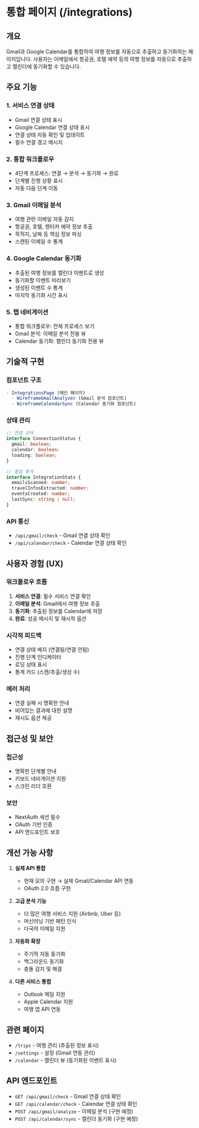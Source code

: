 # 통합 페이지 (/integrations)

## 개요

Gmail과 Google Calendar를 통합하여 여행 정보를 자동으로 추출하고 동기화하는 페이지입니다. 사용자는 이메일에서 항공권, 호텔 예약 등의 여행 정보를 자동으로 추출하고 캘린더에 동기화할 수 있습니다.

## 주요 기능

### 1. 서비스 연결 상태

- Gmail 연결 상태 표시
- Google Calendar 연결 상태 표시
- 연결 상태 자동 확인 및 업데이트
- 필수 연결 경고 메시지

### 2. 통합 워크플로우

- 4단계 프로세스: 연결 → 분석 → 동기화 → 완료
- 단계별 진행 상황 표시
- 자동 다음 단계 이동

### 3. Gmail 이메일 분석

- 여행 관련 이메일 자동 감지
- 항공권, 호텔, 렌터카 예약 정보 추출
- 목적지, 날짜 등 핵심 정보 파싱
- 스캔된 이메일 수 통계

### 4. Google Calendar 동기화

- 추출된 여행 정보를 캘린더 이벤트로 생성
- 동기화할 이벤트 미리보기
- 생성된 이벤트 수 통계
- 마지막 동기화 시간 표시

### 5. 탭 네비게이션

- 통합 워크플로우: 전체 프로세스 보기
- Gmail 분석: 이메일 분석 전용 뷰
- Calendar 동기화: 캘린더 동기화 전용 뷰

## 기술적 구현

### 컴포넌트 구조

```typescript
- IntegrationsPage (메인 페이지)
  - WireframeGmailAnalyzer (Gmail 분석 컴포넌트)
  - WireframeCalendarSync (Calendar 동기화 컴포넌트)
```

### 상태 관리

```typescript
// 연결 상태
interface ConnectionStatus {
  gmail: boolean;
  calendar: boolean;
  loading: boolean;
}

// 통합 통계
interface IntegrationStats {
  emailsScanned: number;
  travelInfosExtracted: number;
  eventsCreated: number;
  lastSync: string | null;
}
```

### API 통신

- `/api/gmail/check` - Gmail 연결 상태 확인
- `/api/calendar/check` - Calendar 연결 상태 확인

## 사용자 경험 (UX)

### 워크플로우 흐름

1. **서비스 연결**: 필수 서비스 연결 확인
2. **이메일 분석**: Gmail에서 여행 정보 추출
3. **동기화**: 추출된 정보를 Calendar에 저장
4. **완료**: 성공 메시지 및 재시작 옵션

### 시각적 피드백

- 연결 상태 배지 (연결됨/연결 안됨)
- 진행 단계 인디케이터
- 로딩 상태 표시
- 통계 카드 (스캔/추출/생성 수)

### 에러 처리

- 연결 실패 시 명확한 안내
- 비어있는 결과에 대한 설명
- 재시도 옵션 제공

## 접근성 및 보안

### 접근성

- 명확한 단계별 안내
- 키보드 네비게이션 지원
- 스크린 리더 호환

### 보안

- NextAuth 세션 필수
- OAuth 기반 인증
- API 엔드포인트 보호

## 개선 가능 사항

1. **실제 API 통합**
   - 현재 모의 구현 → 실제 Gmail/Calendar API 연동
   - OAuth 2.0 흐름 구현

2. **고급 분석 기능**
   - 더 많은 여행 서비스 지원 (Airbnb, Uber 등)
   - 머신러닝 기반 패턴 인식
   - 다국어 이메일 지원

3. **자동화 확장**
   - 주기적 자동 동기화
   - 백그라운드 동기화
   - 충돌 감지 및 해결

4. **다른 서비스 통합**
   - Outlook 메일 지원
   - Apple Calendar 지원
   - 여행 앱 API 연동

## 관련 페이지

- `/trips` - 여행 관리 (추출된 정보 표시)
- `/settings` - 설정 (Gmail 연동 관리)
- `/calendar` - 캘린더 뷰 (동기화된 이벤트 표시)

## API 엔드포인트

- `GET /api/gmail/check` - Gmail 연결 상태 확인
- `GET /api/calendar/check` - Calendar 연결 상태 확인
- `POST /api/gmail/analyze` - 이메일 분석 (구현 예정)
- `POST /api/calendar/sync` - 캘린더 동기화 (구현 예정)

